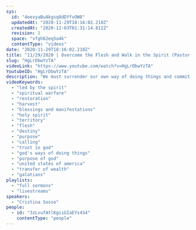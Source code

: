 ```yaml
---
sys:
  id: "4oevyaBuAkgsq8dDYfvOW8"
  updatedAt: "2020-11-29T18:16:02.210Z"
  createdAt: "2020-12-03T01:31:14.812Z"
  revision: 2
  space: "vfgh62eq5a4k"
  contentType: "videos"
date: "2020-11-29T18:16:02.210Z"
title: "11/29/2020 | Overcome the Flesh and Walk in the Spirit (Pastor Cristina Sosso)"
slug: "HgLrDbwYzTA"
videoLink: "https://www.youtube.com/watch?v=HgLrDbwYzTA"
YoutubeID: "HgLrDbwYzTA"
description: "We must surrender our own way of doing things and commit to be led by the Holy Spirit. Those who act according to the flesh will not inherit the Kingdom of God. God is preparing a mighty move in the earth. We must get in position through our faith and our obedience. This sermon was delivered by Pastor Cristina Sosso at Freedom Fellowship Church International on November 11, 2020."
videoKeywords:
  - "led by the spirit"
  - "spiritual warfare"
  - "restoration"
  - "harvest"
  - "blessings and manifestations"
  - "holy spirit"
  - "territory"
  - "flesh"
  - "destiny"
  - "purpose"
  - "calling"
  - "trust in god"
  - "god's ways of doing things"
  - "purpose of god"
  - "united states of america"
  - "transfer of wealth"
  - "galatians"
playlists:
  - "full sermons"
  - "livestreams"
speakers:
  - "Cristina Sosso"
people:
  - id: "3zLvufAtlKgiiGIaEYs4S4"
    contentType: "people"
---
```

